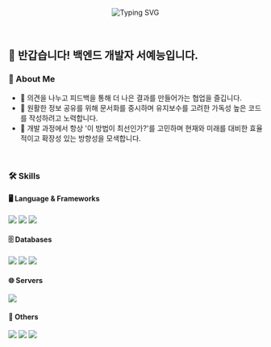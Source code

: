 <p align="center">
  <img src="https://readme-typing-svg.demolab.com?font=Fira+Code&size=30&duration=3000&pause=500&color=E8909C&center=true&vCenter=true&width=550&lines=Welcome+to+Yeneung's+Github!;Welcome+to+Yeneung's+Github!;Welcome+to+Yeneung's+Github!;" alt="Typing SVG">
</p>

<br>

## 👋 반갑습니다! 백엔드 개발자 서예능입니다.

### 🌟 About Me
- 💬 의견을 나누고 피드백을 통해 더 나은 결과를 만들어가는 협업을 즐깁니다.
- 📄 원활한 정보 공유를 위해 문서화를 중시하며 유지보수를 고려한 가독성 높은 코드를 작성하려고 노력합니다.
- 🤔 개발 과정에서 항상 '이 방법이 최선인가?'를 고민하며 현재와 미래를 대비한 효율적이고 확장성 있는 방향성을 모색합니다.

<br>

### 🛠️ Skills
#### 🖥️ Language & Frameworks
<p>
  <img src="https://img.shields.io/badge/JAVA-007396?style=for-the-badge&logo=java&logoColor=white" />
  <img src="https://img.shields.io/badge/Spring%20Boot-6DB33F?style=for-the-badge&logo=spring-boot&logoColor=white" />
  <img src="https://img.shields.io/badge/React-61DAFB?style=for-the-badge&logo=react&logoColor=black" />
</p>

#### 🗄️ Databases
<p>
  <img src="https://img.shields.io/badge/MySQL-4479A1?style=for-the-badge&logo=mysql&logoColor=white" />
  <img src="https://img.shields.io/badge/Oracle-F80000?style=for-the-badge&logo=oracle&logoColor=white" />
  <img src="https://img.shields.io/badge/Elasticsearch-005571?style=for-the-badge&logo=elasticsearch&logoColor=white" />
</p>

#### 🌐 Servers
<p>
  <img src="https://img.shields.io/badge/Apache-D22128?style=for-the-badge&logo=apache&logoColor=white" />
</p>

#### 🎈 Others
<p>
  <img src="https://img.shields.io/badge/JPA-000000?style=for-the-badge&logo=jpa&logoColor=white" />
  <img src="https://img.shields.io/badge/REST%20API-FF6C37?style=for-the-badge&logo=rest-api&logoColor=white" />
  <img src="https://img.shields.io/badge/Git-F05032?style=for-the-badge&logo=git&logoColor=white" />
</p>
